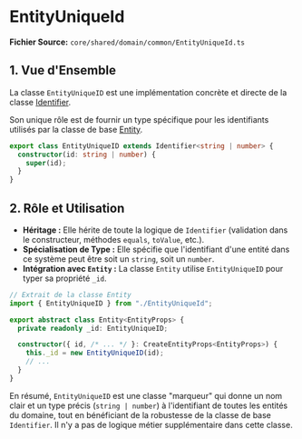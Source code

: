 # EntityUniqueId

**Fichier Source:** `core/shared/domain/common/EntityUniqueId.ts`

## 1. Vue d'Ensemble

La classe `EntityUniqueID` est une implémentation concrète et directe de la classe [Identifier](./Identifier.md).

Son unique rôle est de fournir un type spécifique pour les identifiants utilisés par la classe de base [Entity](./Entity.md).

```typescript
export class EntityUniqueID extends Identifier<string | number> {
  constructor(id: string | number) {
    super(id);
  }
}
```

## 2. Rôle et Utilisation

- **Héritage :** Elle hérite de toute la logique de `Identifier` (validation dans le constructeur, méthodes `equals`, `toValue`, etc.).
- **Spécialisation de Type :** Elle spécifie que l'identifiant d'une entité dans ce système peut être soit un `string`, soit un `number`.
- **Intégration avec `Entity` :** La classe `Entity` utilise `EntityUniqueID` pour typer sa propriété `_id`.

```typescript
// Extrait de la classe Entity
import { EntityUniqueID } from "./EntityUniqueId";

export abstract class Entity<EntityProps> {
  private readonly _id: EntityUniqueID;

  constructor({ id, /* ... */ }: CreateEntityProps<EntityProps>) {
    this._id = new EntityUniqueID(id);
    // ...
  }
}
```

En résumé, `EntityUniqueID` est une classe "marqueur" qui donne un nom clair et un type précis (`string | number`) à l'identifiant de toutes les entités du domaine, tout en bénéficiant de la robustesse de la classe de base `Identifier`. Il n'y a pas de logique métier supplémentaire dans cette classe.
